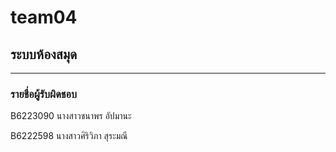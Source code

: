 # team04

## ระบบห้องสมุด

<hr/>

### รายชื่อผู้รับผิดชอบ

B6223090 นางสาวชนาพร อัปมานะ

B6222598 นางสาวศิริวิภา สุระมณี
